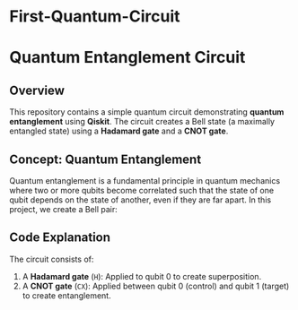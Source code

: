 # First-Quantum-Circuit

# **Quantum Entanglement Circuit**

## **Overview**
This repository contains a simple quantum circuit demonstrating **quantum entanglement** using **Qiskit**. The circuit creates a Bell state (a maximally entangled state) using a **Hadamard gate** and a **CNOT gate**.

## **Concept: Quantum Entanglement**
Quantum entanglement is a fundamental principle in quantum mechanics where two or more qubits become correlated such that the state of one qubit depends on the state of another, even if they are far apart. In this project, we create a Bell pair:



## **Code Explanation**
The circuit consists of:
1. A **Hadamard gate** (`H`): Applied to qubit 0 to create superposition.
2. A **CNOT gate** (`CX`): Applied between qubit 0 (control) and qubit 1 (target) to create entanglement.
